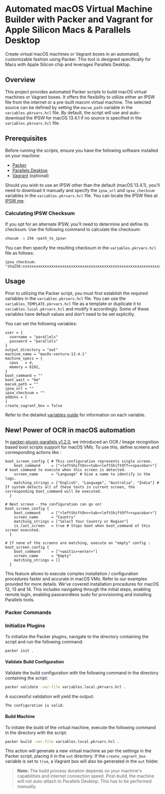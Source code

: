 # Automated macOS Virtual Machine Builder with Packer and Vagrant for Apple Silicon Macs & Parallels Desktop

Create virtual macOS machines or Vagrant boxes in an automated, customizable fashion using Packer. This tool is designed specifically for Macs with Apple Silicon chip and leverages Parallels Desktop.

## Overview

This project provides automated Packer scripts to build macOS virtual machines or Vagrant boxes. It offers the flexibility to utilize either an IPSW file from the internet or a pre-built macvm virtual machine. The selected source can be defined by setting the `macvm_path` variable in the `variables.pkrvars.hcl` file. By default, the script will use and auto-download the IPSW for macOS 13.4.1 if no source is specified in the `variables.pkrvars.hcl` file.

## Prerequisites

Before running the scripts, ensure you have the following software installed on your machine:

* [Packer](https://www.packer.io/)
* [Parallels Desktop](https://www.parallels.com/products/desktop/)
* [Vagrant](https://www.vagrantup.com/) (optional)

Should you wish to use an IPSW other than the default (macOS 13.4.1), you'll need to download it manually and specify the `ipsw_url` and `ipsw_checksum` variables in the `variables.pkrvars.hcl` file. You can locate the IPSW files at [IPSW me](https://ipsw.me/).

### Calculating IPSW Checksum

If you opt for an alternate IPSW, you'll need to determine and define its checksum. Use the following command to calculate the checksum:

```bash
shasum -a 256 <path_to_ipsw>
```

You can then specify the resulting checksum in the `variables.pkrvars.hcl` file as follows:

```hcl
ipsw_checksum: "sha256:xxxxxxxxxxxxxxxxxxxxxxxxxxxxxxxxxxxxxxxxxxxxxxxxxxxxxxxxxxxxxxxx"
```

## Usage

Prior to utilizing the Packer script, you must first establish the required variables in the `variables.pkrvars.hcl` file. You can use the `variables_TEMPLATE.pkrvars.hcl` file as a template or duplicate it to `variables.local.pkrvars.hcl` and modify it accordingly. Some of these variables have default values and don't need to be set explicitly.

You can set the following variables:

```hcl
user = {
  username = "parallels"
  password = "parallels"
}
output_directory = "out"
machine_name = "macOs-ventura-13.4.1"
machine_specs = {
  cpus   = 4,
  memory = 8192,
}
boot_command = ""
boot_wait = "6m"
macvm_path = ""
ipsw_url = ""
ipsw_checksum = ""
addons = [
]
create_vagrant_box = false
```

Refer to the detailed [variables guide](./variables.md) for information on each variable.

## New! Power of OCR in macOS automation

In [packer-plugin-parallels v1.2.0](https://github.com/Parallels/packer-plugin-parallels/releases/tag/v1.2.0), we introduced an OCR / Image recognition based boot scripts support for macOS VMs. To use this, define screens and corresponding actions like :

```hcl
boot_screen_config { # This configuration represents single screen.
    boot_command     = ["<leftShiftOn><tab><leftShiftOff><spacebar>"] # boot command to execute when this screen is detected.
    screen_name      = "Language" # Give a name to identify in the logs.
    matching_strings = ["English", "Language", "Australia", "India"] # If system detects all of these texts in current screen, the corresponding boot_command will be executed.
  }

# Next screen - the configuration can go on!
boot_screen_config {
    boot_command     = ["<leftShiftOn><tab><leftShiftOff><spacebar>"]
    screen_name      = "Country"
    matching_strings = ["Select Your Country or Region"]
    is_last_screen   = true # Stops boot when boot_command of this screen executed.
  }

# If none of the screens are matching, execute an "empty" config :
boot_screen_config {
    boot_command     = ["<wait1s><enter>"]
    screen_name      = "Empty"
    matching_strings = []
  }
```

This feature allows to execute complex installation / configuration procedures faster and accurate in macOS VMs. Refer to our examples provided for more details. We've covered installation procedures for macOS 12, 13 and 14. This includes navigating through the initial steps, enabling remote login, enabling passwordless sudo for provisioning and installing Parallels tools.

### Packer Commands

### Initialize Plugins

To initialize the Packer plugins, navigate to the directory containing the script and run the following command:

```bash
packer init .
```

#### Validate Build Configuration

Validate the build configuration with the following command in the directory containing the script:

```bash
packer validate -var-file variables.local.pkrvars.hcl .
```

A successful validation will yield the output:

```bash
The configuration is valid.
```

#### Build Machine

To initiate the build of the virtual machine, execute the following command in the directory with the script:

```bash
packer build -var-file variables.local.pkrvars.hcl .
```

This action will generate a new virtual machine as per the settings in the Packer script, placing it in the `out` directory. If the `create_vagrant_box` variable is set to `true`, a Vagrant box will also be generated in the `out` folder.

> **Note:** The build process duration depends on your machine's capabilities and internet connection speed.
> Post-build, the machine will not auto-attach to Parallels Desktop. This has to be performed manually.

